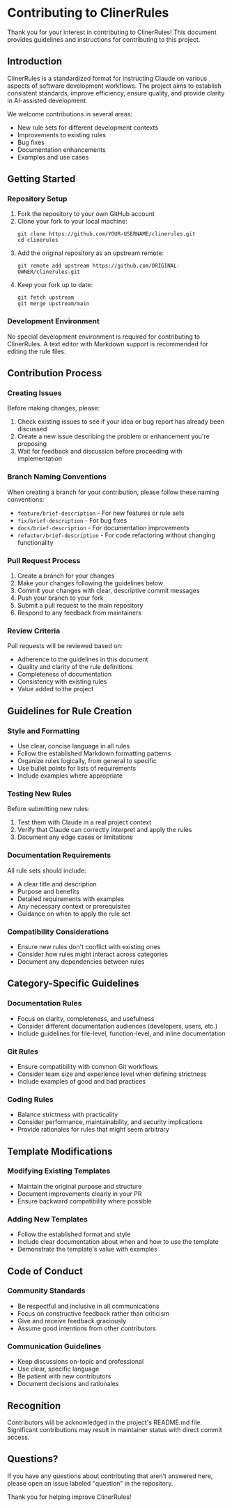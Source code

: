 # Contributing to ClinerRules

Thank you for your interest in contributing to ClinerRules! This document provides guidelines and instructions for contributing to this project.

## Introduction

ClinerRules is a standardized format for instructing Claude on various aspects of software development workflows. The project aims to establish consistent standards, improve efficiency, ensure quality, and provide clarity in AI-assisted development.

We welcome contributions in several areas:
- New rule sets for different development contexts
- Improvements to existing rules
- Bug fixes
- Documentation enhancements
- Examples and use cases

## Getting Started

### Repository Setup

1. Fork the repository to your own GitHub account
2. Clone your fork to your local machine:
   ```
   git clone https://github.com/YOUR-USERNAME/clinerules.git
   cd clinerules
   ```
3. Add the original repository as an upstream remote:
   ```
   git remote add upstream https://github.com/ORIGINAL-OWNER/clinerules.git
   ```
4. Keep your fork up to date:
   ```
   git fetch upstream
   git merge upstream/main
   ```

### Development Environment

No special development environment is required for contributing to ClinerRules. A text editor with Markdown support is recommended for editing the rule files.

## Contribution Process

### Creating Issues

Before making changes, please:

1. Check existing issues to see if your idea or bug report has already been discussed
2. Create a new issue describing the problem or enhancement you're proposing
3. Wait for feedback and discussion before proceeding with implementation

### Branch Naming Conventions

When creating a branch for your contribution, please follow these naming conventions:

- `feature/brief-description` - For new features or rule sets
- `fix/brief-description` - For bug fixes
- `docs/brief-description` - For documentation improvements
- `refactor/brief-description` - For code refactoring without changing functionality

### Pull Request Process

1. Create a branch for your changes
2. Make your changes following the guidelines below
3. Commit your changes with clear, descriptive commit messages
4. Push your branch to your fork
5. Submit a pull request to the main repository
6. Respond to any feedback from maintainers

### Review Criteria

Pull requests will be reviewed based on:

- Adherence to the guidelines in this document
- Quality and clarity of the rule definitions
- Completeness of documentation
- Consistency with existing rules
- Value added to the project

## Guidelines for Rule Creation

### Style and Formatting

- Use clear, concise language in all rules
- Follow the established Markdown formatting patterns
- Organize rules logically, from general to specific
- Use bullet points for lists of requirements
- Include examples where appropriate

### Testing New Rules

Before submitting new rules:

1. Test them with Claude in a real project context
2. Verify that Claude can correctly interpret and apply the rules
3. Document any edge cases or limitations

### Documentation Requirements

All rule sets should include:

- A clear title and description
- Purpose and benefits
- Detailed requirements with examples
- Any necessary context or prerequisites
- Guidance on when to apply the rule set

### Compatibility Considerations

- Ensure new rules don't conflict with existing ones
- Consider how rules might interact across categories
- Document any dependencies between rules

## Category-Specific Guidelines

### Documentation Rules

- Focus on clarity, completeness, and usefulness
- Consider different documentation audiences (developers, users, etc.)
- Include guidelines for file-level, function-level, and inline documentation

### Git Rules

- Ensure compatibility with common Git workflows
- Consider team size and experience level when defining strictness
- Include examples of good and bad practices

### Coding Rules

- Balance strictness with practicality
- Consider performance, maintainability, and security implications
- Provide rationales for rules that might seem arbitrary

## Template Modifications

### Modifying Existing Templates

- Maintain the original purpose and structure
- Document improvements clearly in your PR
- Ensure backward compatibility where possible

### Adding New Templates

- Follow the established format and style
- Include clear documentation about when and how to use the template
- Demonstrate the template's value with examples

## Code of Conduct

### Community Standards

- Be respectful and inclusive in all communications
- Focus on constructive feedback rather than criticism
- Give and receive feedback graciously
- Assume good intentions from other contributors

### Communication Guidelines

- Keep discussions on-topic and professional
- Use clear, specific language
- Be patient with new contributors
- Document decisions and rationales

## Recognition

Contributors will be acknowledged in the project's README.md file. Significant contributions may result in maintainer status with direct commit access.

## Questions?

If you have any questions about contributing that aren't answered here, please open an issue labeled "question" in the repository.

Thank you for helping improve ClinerRules!
